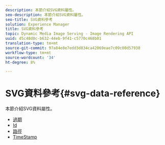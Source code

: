 ```yaml
---
description: 本節介紹SVG資料屬性。
seo-description: 本節介紹SVG資料屬性。
seo-title: SVG資料參考
solution: Experience Manager
title: SVG資料參考
topic: Dynamic Media Image Serving - Image Rendering API
uuid: d5c48d0c-b632-44eb-9f41-c5770c468b01
translation-type: tm+mt
source-git-commit: 97a84e8e7edd3d834ca42069eae7c09c00d57938
workflow-type: tm+mt
source-wordcount: '34'
ht-degree: 8%

---
```



# SVG資料參考{#svg-data-reference}

本節介紹SVG資料屬性。

* [過期](r-expiration-svg.md)
* [Id](r-id-svg.md)
* [路徑](r-path-svg.md)
* [TimeStamp](r-timestamp-svg.md)
